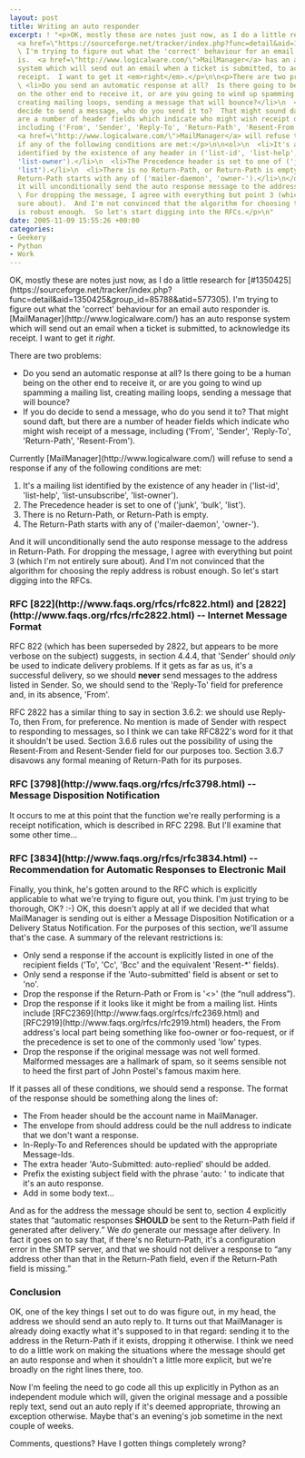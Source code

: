 ```yaml
---
layout: post
title: Writing an auto responder
excerpt: ! "<p>OK, mostly these are notes just now, as I do a little research for
  <a href=\"https://sourceforge.net/tracker/index.php?func=detail&aid=1350425&group_id=85788&atid=577305\">#1350425</a>.
  \ I'm trying to figure out what the 'correct' behaviour for an email auto responder
  is.  <a href=\"http://www.logicalware.com/\">MailManager</a> has an auto response
  system which will send out an email when a ticket is submitted, to acknowledge its
  receipt.  I want to get it <em>right</em>.</p>\n\n<p>There are two problems:</p>\n\n<ul>\n
  \ <li>Do you send an automatic response at all?  Is there going to be a human being
  on the other end to receive it, or are you going to wind up spamming a mailing list,
  creating mailing loops, sending a message that will bounce?</li>\n  <li>If you do
  decide to send a message, who do you send it to?  That might sound daft, but there
  are a number of header fields which indicate who might wish receipt of a message,
  including ('From', 'Sender', 'Reply-To', 'Return-Path', 'Resent-From').</li>\n</ul>\n\n<p>Currently
  <a href=\"http://www.logicalware.com/\">MailManager</a> will refuse to send a response
  if any of the following conditions are met:</p>\n\n<ol>\n  <li>It's a mailing list
  identified by the existence of any header in ('list-id', 'list-help', 'list-unsubscribe',
  'list-owner').</li>\n  <li>The Precedence header is set to one of ('junk', 'bulk',
  'list').</li>\n  <li>There is no Return-Path, or Return-Path is empty.</li>\n  <li>The
  Return-Path starts with any of ('mailer-daemon', 'owner-').</li>\n</ol>\n\n<p>And
  it will unconditionally send the auto response message to the address in Return-Path.
  \ For dropping the message, I agree with everything but point 3 (which I'm not entirely
  sure about).  And I'm not convinced that the algorithm for choosing the reply address
  is robust enough.  So let's start digging into the RFCs.</p>\n"
date: 2005-11-09 15:55:26 +00:00
categories:
- Geekery
- Python
- Work
---
```

<p>OK, mostly these are notes just now, as I do a little research for [#1350425](https://sourceforge.net/tracker/index.php?func=detail&aid=1350425&group_id=85788&atid=577305).  I'm trying to figure out what the 'correct' behaviour for an email auto responder is.  [MailManager](http://www.logicalware.com/) has an auto response system which will send out an email when a ticket is submitted, to acknowledge its receipt.  I want to get it <em>right</em>.</p>

<p>There are two problems:</p>

<ul>
  <li>Do you send an automatic response at all?  Is there going to be a human being on the other end to receive it, or are you going to wind up spamming a mailing list, creating mailing loops, sending a message that will bounce?</li>
  <li>If you do decide to send a message, who do you send it to?  That might sound daft, but there are a number of header fields which indicate who might wish receipt of a message, including ('From', 'Sender', 'Reply-To', 'Return-Path', 'Resent-From').</li>
</ul>

<p>Currently [MailManager](http://www.logicalware.com/) will refuse to send a response if any of the following conditions are met:</p>

<ol>
  <li>It's a mailing list identified by the existence of any header in ('list-id', 'list-help', 'list-unsubscribe', 'list-owner').</li>
  <li>The Precedence header is set to one of ('junk', 'bulk', 'list').</li>
  <li>There is no Return-Path, or Return-Path is empty.</li>
  <li>The Return-Path starts with any of ('mailer-daemon', 'owner-').</li>
</ol>

<p>And it will unconditionally send the auto response message to the address in Return-Path.  For dropping the message, I agree with everything but point 3 (which I'm not entirely sure about).  And I'm not convinced that the algorithm for choosing the reply address is robust enough.  So let's start digging into the RFCs.</p>
<a id="more"></a><a id="more-177"></a>
<h3>RFC [822](http://www.faqs.org/rfcs/rfc822.html) and [2822](http://www.faqs.org/rfcs/rfc2822.html) -- Internet Message Format</h3>

<p>RFC 822 (which has been superseded by 2822, but appears to be more verbose on the subject) suggests, in section 4.4.4, that 'Sender' should <em>only</em> be used to indicate delivery problems.  If it gets as far as us, it's a successful delivery, so we should <strong>never</strong> send messages to the address listed in Sender.  So, we should send to the 'Reply-To' field for preference and, in its absence, 'From'.</p>

<p>RFC 2822 has a similar thing to say in section 3.6.2: we should use Reply-To, then From, for preference.  No mention is made of Sender with respect to responding to messages, so I think we can take RFC822's word for it that it shouldn't be used.  Section 3.6.6 rules out the possibility of using the Resent-From and Resent-Sender field for our purposes too.  Section 3.6.7 disavows any formal meaning of Return-Path for its purposes.</p>

<h3>RFC [3798](http://www.faqs.org/rfcs/rfc3798.html) -- Message Disposition Notification</h3>

<p>It occurs to me at this point that the function we're really performing is a receipt notification, which is described in RFC 2298.  But I'll examine that some  other time...</p>

<h3>RFC [3834](http://www.faqs.org/rfcs/rfc3834.html) -- Recommendation for Automatic Responses to Electronic Mail</h3>

<p>Finally, you think, he's gotten around to the RFC which is explicitly applicable to what we're trying to figure out, you think.  I'm just trying to be thorough, OK? :-)  OK, this doesn't apply at all if we decided that what MailManager is sending out is either a Message Disposition Notification or a Delivery Status Notification.  For the purposes of this section, we'll assume that's the case.  A summary of the relevant restrictions is:</p>

<ul>
  <li>Only send a response if the account is explicitly listed in one of the recipient fields ('To', 'Cc', 'Bcc' and the equivalent 'Resent-*' fields).</li>
  <li>Only send a response if the 'Auto-submitted' field is absent or set to 'no'.</li>
  <li>Drop the response if the Return-Path or From is '&lt;&gt;' (the <q>null address</q>).</li>
  <li>Drop the response if it looks like it might be from a mailing list.  Hints include [RFC2369](http://www.faqs.org/rfcs/rfc2369.html) and [RFC2919](http://www.faqs.org/rfcs/rfc2919.html) headers, the From address's local part being something like foo-owner or foo-request, or if the precedence is set to one of the commonly used 'low' types.</li>
  <li>Drop the response if the original message was not well formed.  Malformed messages are a hallmark of spam, so it seems sensible not to heed the first part of John Postel's famous maxim here.</li>
</ul>

<p>If it passes all of these conditions, we should send a response.  The format of the response should be something along the lines of:</p>

<ul>
  <li>The From header should be the account name in MailManager.</li>
  <li>The envelope from should address could be the null address to indicate that we don't want a response.</li>
  <li>In-Reply-To and References should be updated with the appropriate Message-Ids.</li>
  <li>The extra header 'Auto-Submitted: auto-replied' should be added.</li>
  <li>Prefix the existing subject field with the phrase 'auto: ' to indicate that it's an auto response.</li>
  <li>Add in some body text...</li>
</ul>

<p>And as for the address the message should be sent to, section 4 explicitly states that <q>automatic responses <strong>SHOULD</strong> be sent to the Return-Path field if generated after delivery.</q>  We <em>do</em> generate our message after delivery.  In fact it goes on to say that, if there's no Return-Path, it's a configuration error in the SMTP server, and that we should not deliver a response to <q>any address other than that in the Return-Path field, even if the Return-Path field is missing.</q>

<h3>Conclusion</h3>

</p><p>OK, one of the key things I set out to do was figure out, in my head, the address we should send an auto reply to.  It turns out that MailManager is already doing exactly what it's supposed to in that regard: sending it to the address in the Return-Path if it exists, dropping it otherwise.  I think we need to do a little work on making the situations where the message should get an auto response and when it shouldn't a little more explicit, but we're broadly on the right lines there, too.</p>

<p>Now I'm feeling the need to go code all this up explicitly in Python as an independent module which will, given the original message and a possible reply text, send out an auto reply if it's deemed appropriate, throwing an exception otherwise.  Maybe that's an evening's job sometime in the next couple of weeks.</p>

<p>Comments, questions?  Have I gotten things completely wrong?</p>
